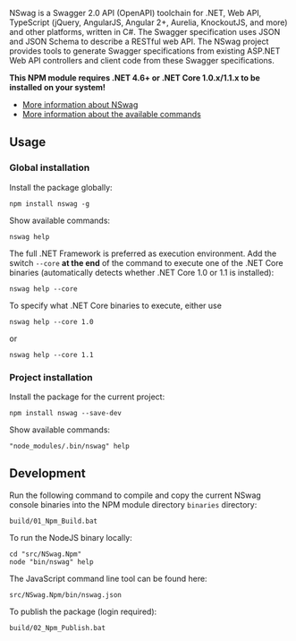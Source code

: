 NSwag is a Swagger 2.0 API (OpenAPI) toolchain for .NET, Web API, TypeScript (jQuery, AngularJS, Angular 2+, Aurelia, KnockoutJS, and more) and other platforms, written in C#. The Swagger specification uses JSON and JSON Schema to describe a RESTful web API. The NSwag project provides tools to generate Swagger specifications from existing ASP.NET Web API controllers and client code from these Swagger specifications. 

**This NPM module requires .NET 4.6+ or .NET Core 1.0.x/1.1.x to be installed on your system!**

- [More information about NSwag](http://nswag.org)
- [More information about the available commands](https://github.com/NSwag/NSwag/wiki/CommandLine)

## Usage

### Global installation

Install the package globally: 

    npm install nswag -g

Show available commands: 

    nswag help

The full .NET Framework is preferred as execution environment. Add the switch `--core` **at the end** of the command to execute one of the .NET Core binaries (automatically detects whether .NET Core 1.0 or 1.1 is installed): 

    nswag help --core
	
To specify what .NET Core binaries to execute, either use 

    nswag help --core 1.0
	
or

    nswag help --core 1.1

### Project installation
	
Install the package for the current project: 

    npm install nswag --save-dev
	
Show available commands: 

    "node_modules/.bin/nswag" help
	
## Development

Run the following command to compile and copy the current NSwag console binaries into the NPM module directory `binaries` directory: 

    build/01_Npm_Build.bat

To run the NodeJS binary locally: 

    cd "src/NSwag.Npm"
    node "bin/nswag" help

The JavaScript command line tool can be found here: 

    src/NSwag.Npm/bin/nswag.json
	
To publish the package (login required): 

    build/02_Npm_Publish.bat
